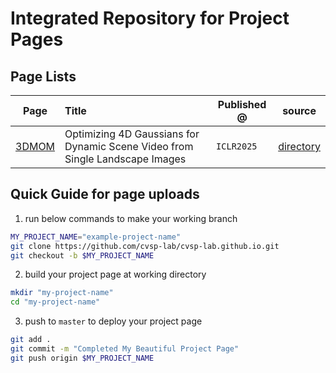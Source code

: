 # Integrated Repository for Project Pages
## Page Lists
|Page                                                | Title                                                                        | Published @ |  source                      |
|:--------------------------------------------------:|:-----------------------------------------------------------------------------|-------------|------------------------------|
|[3DMOM](https://cvsp-lab.github.io/ICLR2025_3D-MOM/)| Optimizing 4D Gaussians for Dynamic Scene Video from Single Landscape Images | `ICLR2025`  |  [directory](./ICLR_3D_MOM)  |

## Quick Guide for page uploads
1. run below commands to make your working branch
```bash
MY_PROJECT_NAME="example-project-name"
git clone https://github.com/cvsp-lab/cvsp-lab.github.io.git
git checkout -b $MY_PROJECT_NAME
```
2. build your project page at working directory
```bash
mkdir "my-project-name"
cd "my-project-name"
```

3. push to `master` to deploy your project page
```bash
git add .
git commit -m "Completed My Beautiful Project Page"
git push origin $MY_PROJECT_NAME
```
